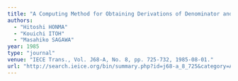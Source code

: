 ```yaml
---
title: "A Computing Method for Obtaining Derivations of Denominator and Numerator of Network Functions with Respect to Elements and Sensitivity Analysis"
authors:
  - "Hitoshi HONMA"
  - "Kouichi ITOH"
  - "Masahiko SAGAWA"
year: 1985
type: "journal"
venue: "IECE Trans., Vol. J68-A, No. 8, pp. 725-732, 1985-08-01."
url: "http://search.ieice.org/bin/summary.php?id=j68-a_8_725&category=A&year=1985&lang=E&abst=j"
---
```

